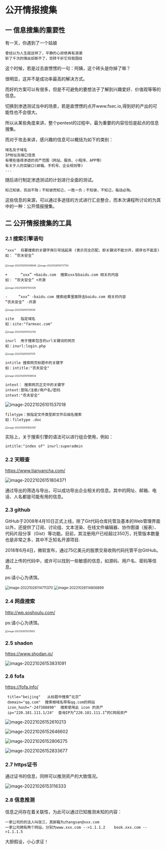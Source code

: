 # 公开情报搜集

## 一 信息搜集的重要性

有一天，你遇到了一个姑娘

```
曾经以为人生就这样了，平静的心拒绝再有浪潮
斩了千次的情丝却断不了，百转千折它将我围绕
```

这个时候，若是过去直愣愣的一句：阿姨，这个砖头是你掉了嘛？

很明显，这并不是成功率最高的解决方式。

而好的方案可以有很多，但是不可避免的要想法子了解到兴趣爱好、价值观等等的信息。

切换到渗透测试当中的场景，若是直愣愣的点开www.fsec.io,得到好的产出的可能性也不会很大。

所以从某些角度来讲，整个pentest的过程中，最为重要的内容恰恰是起点的信息搜集。

而对于攻击来讲，感兴趣的信息可以概括为如下的类别：

```
域名及子域名
IP地址及端口信息
有哪些值得渗透的资产范围（网站、服务、小程序、APP等）
有关于人的突破口(邮箱、手机号、企业规则等)
...
```

随后进行制定渗透测试的计划进行全面的测试。

```
知己知彼，百战不殆；不知彼而知己，一胜一负；不知彼，不知己，每战必殆。                   
```

这些信息的来源，可以通过多途径的方式进行汇总整合，而本次课程所讨论的为其中的一种：公开情报搜集。



## 二 公开情报搜集的工具

### 2.1 搜索引擎语句

```
"xxx"  将要搜索的关键字用引号括起来 (表示完全匹配，即关键词不能分开，顺序也不能变)
如： ”农夫安全”
```

<img src="../../images//image-20221026100416848.png" alt="image-20221026100416848" style="zoom: 50%;" />



<img src="../../images//image-20221026100737754.png" alt="image-20221026100737754" style="zoom:50%;" />



```
+      “xxx” +baidu.com  搜索xxx与baidu.com 相关的内容
如： ”农夫安全” +开源
```

<img src="../../images//image-20221026101103339.png" alt="image-20221026101103339" style="zoom:50%;" />

```
-     “xxx” -baidu.com 搜索结果里面除去baidu.com 相关的内容
”农夫安全” -开源
```

<img src="../../images//image-20221026101128139.png" alt="image-20221026101128139" style="zoom:50%;" />

```
site   指定域名
如：site:"farmsec.com"
```

<img src="../../images//image-20221026101252782.png" alt="image-20221026101252782" style="zoom:50%;" />

```
inurl  用于搜索包含的url关键词的网页
如：inurl:login.php
```

<img src="../../images//image-20221026101417075.png" alt="image-20221026101417075" style="zoom:50%;" />



```
intitle 搜索网页标题中的关键字
如：intitle:"农夫安全"
```

<img src="../../images//image-20221026101506534.png" alt="image-20221026101506534" style="zoom:50%;" />



```
intext： 搜索网页正文中的关键字
intext:登陆/注册/用户名/密码
intext:"农夫安全"
```

![image-20221026101537018](../../images//image-20221026101537018.png)

```
filetype：按指定文件类型即文件后缀名搜索
如：filetype .doc
```

<img src="../../images//image-20221026101652597.png" alt="image-20221026101652597" style="zoom:50%;" />



实际上，关于搜索引擎的语法可以进行组合使用，例如：

```
intitle:"index of" inurl:superadmin
```



### 2.2 天眼查

https://www.tianyancha.com/

![image-20221026151804371](../../images//image-20221026151804371.png)

通过导出的筛选与导出，可以成功导出企业相关的信息。其中的网址、邮箱、电话、人名都是可能有用的信息。



### 2.3 github

GitHub于2008年4月10日正式上线，除了Git代码仓库托管及基本的Web管理界面以外，还提供了订阅、讨论组、文本渲染、在线文件编辑器、协作图谱（报表）、代码片段分享（Gist）等功能。目前，其注册用户已经超过350万，托管版本数量也是非常之多，其中不乏知名开源项目.

2018年6月4日，微软宣布，通过75亿美元的股票交易收购代码托管平台GitHub。



通过上传的代码中，或许可以找到一些敏感的信息，如源码、用户名、密码等信息。

ps:请小心为诱饵。

<img src="../../images//image-20221026114711370.png" alt="image-20221026114711370" style="zoom: 80%;" />

<img src="../../images//image-20221026114806899.png" alt="image-20221026114806899" style="zoom:80%;" />

### 

### 2.4 网盘搜索

http://wp.soshoulu.com/

ps:请小心为诱饵。

<img src="../../images//image-20221026115315612.png" alt="image-20221026115315612" style="zoom: 50%;" />





### 2.5 shadon 

https://www.shodan.io/

![image-20221026153831091](../../images//image-20221026153831091.png)



### 2.6 fofa

https://fofa.info/

```
 title="beijing"   从标题中搜索“北京” 
 domain="qq.com"  搜索根域名带有qq.com的网站
 icon_hash="-247388890"  搜索使用此 icon 的资产 
 ip="220.181.111.1/24"  查询IP为“220.181.111.1”的C网段资产 
```

![image-20221026152610213](../../images//image-20221026152610213.png)

![image-20221026152646602](../../images//image-20221026152646602.png)

![image-20221026152806275](../../images//image-20221026152806275.png)

![image-20221026152833677](../../images//image-20221026152833677.png)



### 2.7 https证书

通过证书的信息，同样可以推测资产的大致情况。

![image-20221026153116333](../../images//image-20221026153116333.png)





### 2.8 信息推测

信息之间存在着关联性，为此可以通过已知推测未知的内容：

```
一家公司的的法人叫张三，其邮箱为zhangsan@xxx.com
一家公司拥有两个网站，分别为www.xxx.com -->1.1.1.2    book.xxx.com -->1.1.1.5
```

大胆假设，小心求证！











